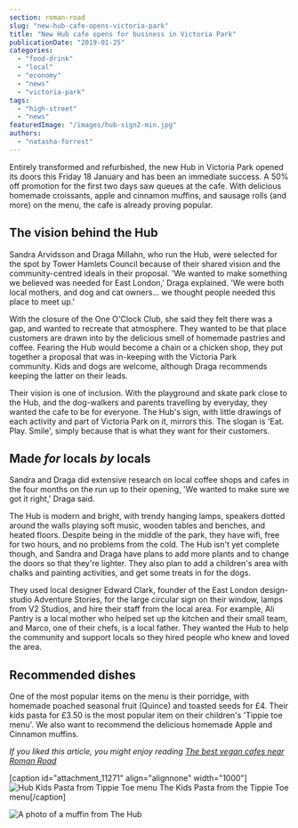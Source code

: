 ```yaml
---
section: roman-road
slug: "new-hub-cafe-opens-victoria-park"
title: "New Hub cafe opens for business in Victoria Park"
publicationDate: "2019-01-25"
categories: 
  - "food-drink"
  - "local"
  - "economy"
  - "news"
  - "victoria-park"
tags: 
  - "high-street"
  - "news"
featuredImage: "/images/hub-sign2-min.jpg"
authors: 
  - "natasha-forrest"
---
```


Entirely transformed and refurbished, the new Hub in Victoria Park opened its doors this Friday 18 January and has been an immediate success. A 50% off promotion for the first two days saw queues at the cafe. With delicious homemade croissants, apple and cinnamon muffins, and sausage rolls (and more) on the menu, the cafe is already proving popular.

## The vision behind the Hub

Sandra Arvidsson and Draga Millahn, who run the Hub, were selected for the spot by Tower Hamlets Council because of their shared vision and the community-centred ideals in their proposal. 'We wanted to make something we believed was needed for East London,' Draga explained. 'We were both local mothers, and dog and cat owners... we thought people needed this place to meet up.'

With the closure of the One O'Clock Club, she said they felt there was a gap, and wanted to recreate that atmosphere. They wanted to be that place customers are drawn into by the delicious smell of homemade pastries and coffee. Fearing the Hub would become a chain or a chicken shop, they put together a proposal that was in-keeping with the Victoria Park community. Kids and dogs are welcome, although Draga recommends keeping the latter on their leads.

Their vision is one of inclusion. With the playground and skate park close to the Hub, and the dog-walkers and parents travelling by everyday, they wanted the cafe to be for everyone. The Hub's sign, with little drawings of each activity and part of Victoria Park on it, mirrors this. The slogan is 'Eat. Play. Smile', simply because that is what they want for their customers.

## Made _for_ locals _by_ locals

Sandra and Draga did extensive research on local coffee shops and cafes in the four months on the run up to their opening, 'We wanted to make sure we got it right,' Draga said. 

The Hub is modern and bright, with trendy hanging lamps, speakers dotted around the walls playing soft music, wooden tables and benches, and heated floors. Despite being in the middle of the park, they have wifi, free for two hours, and no problems from the cold. The Hub isn't yet complete though, and Sandra and Draga have plans to add more plants and to change the doors so that they're lighter. They also plan to add a children's area with chalks and painting activities, and get some treats in for the dogs.

They used local designer Edward Clark, founder of the East London design-studio Adventure Stories, for the large circular sign on their window, lamps from V2 Studios, and hire their staff from the local area. For example, Ali Pantry is a local mother who helped set up the kitchen and their small team, and Marco, one of their chefs, is a local father. They wanted the Hub to help the community and support locals so they hired people who knew and loved the area.

## Recommended dishes

One of the most popular items on the menu is their porridge, with homemade poached seasonal fruit (Quince) and toasted seeds for £4. Their kids pasta for £3.50 is the most popular item on their children's 'Tippie toe menu'. We also want to recommend the delicious homemade Apple and Cinnamon muffins.

_If you liked this article, you might enjoy reading [The best vegan cafes near Roman Road](https://romanroadlondon.com/best-local-vegan-vegetarian-cafes-shops/)_

\[caption id="attachment\_11271" align="alignnone" width="1000"\]![Hub Kids Pasta from Tippie Toe menu](/images/kids-pasta-min.png) The Kids Pasta from the Tippie Toe menu\[/caption\]

![A photo of a muffin from The Hub ](/images/muffin-hub-min.jpg)


